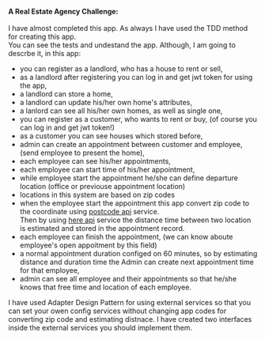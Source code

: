 **A Real Estate Agency Challenge:** <br/><br/>
I have almost completed this app. As always I have used the TDD method for creating this app.<br/> You can see the tests and undestand the app. Although, I am going to descrbe it, in this app:<br/>
- you can register as a landlord, who has a house to rent or sell,
- as a landlord after registering you can log in and get jwt token for using the app,
- a landlord can store a home,
- a landlord can update his/her own home's attributes,
- a lanlord can see all his/her own homes, as well as single one,
- you can register as a customer, who wants to rent or buy, (of course you can log in and get jwt token!)
- as a customer you can see houses which stored before,
- admin can create an appointment between customer and employee, (send employee to present the home),
- each employee can see his/her appointments,
- each employee can start time of his/her appointment,
- while employee start the appointment he/she can define departure location (office or previouse appointment location)
- locations in this system are based on zip codes
- when the employee start the appointment this app convert zip code to the coordinate using [postcode api](https://postcodes.io/) service. <br/>
    Then by using [here api](https://www.here.com/) service the distance time between two location is estimated and stored in the appointment record.
- each employee can finish the appointment, (we can know aboute employee's open appoitment by this field)
- a normal appointment duration configed on 60 minutes, so by estimating distance and duration time the Admin can create next appointment time for that employee,
- admin can see all employee and their appointments so that he/she knows that free time and location of each employee.

I have used Adapter Design Pattern for using external services so that you can set your owen config services without changing app codes for converting zip code and estimating distnace. I have created two interfaces inside the external services you should implement them.


